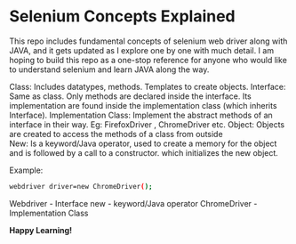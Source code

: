 # Selenium Concepts Explained
This repo includes fundamental concepts of selenium web driver along with JAVA, and it gets updated as I explore one by one with much detail. I am hoping to build this repo as a one-stop reference for anyone who would like to understand selenium and learn JAVA along the way.

Class: Includes datatypes, methods. Templates to create objects. 
Interface: Same as class. Only methods are declared inside the interface. Its implementation are found inside the implementation class (which inherits Interface).
Implementation Class: Implement the abstract methods of an interface in their way. Eg: FirefoxDriver , ChromeDriver etc.
Object: Objects are created to access the methods of a class from outside  
New: Is a keyword/Java operator, used to create a memory for the object and is followed by a call to a constructor. which initializes the new object.  

Example: 
```sh
webdriver driver=new ChromeDriver();
```

Webdriver - Interface
new - keyword/Java operator
ChromeDriver - Implementation Class

**Happy Learning!**

